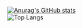 [![Anurag's GitHub stats](https://github-readme-stats.vercel.app/api?username=stenrax)](https://github.com/stenrax/github-readme-stats)  
 ![Top Langs](https://github-readme-stats.vercel.app/api/top-langs/?username=stenrax&layout=compact)
